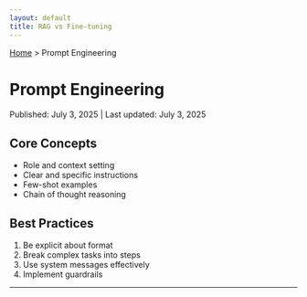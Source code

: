 ```yaml
---
layout: default
title: RAG vs Fine-tuning
---
```


[Home](../index.md) > Prompt Engineering

# Prompt Engineering

<div class="article-meta">
Published: July 3, 2025 | Last updated: July 3, 2025
</div>

## Core Concepts
- Role and context setting
- Clear and specific instructions
- Few-shot examples
- Chain of thought reasoning

## Best Practices
1. Be explicit about format
2. Break complex tasks into steps
3. Use system messages effectively
4. Implement guardrails

---
